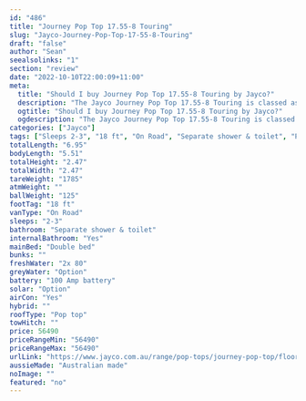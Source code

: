 ```yaml
---
id: "486"
title: "Journey Pop Top 17.55-8 Touring"
slug: "Jayco-Journey-Pop-Top-17-55-8-Touring"
draft: "false"
author: "Sean"
seealsolinks: "1"
section: "review"
date: "2022-10-10T22:00:09+11:00"
meta:
  title: "Should I buy Journey Pop Top 17.55-8 Touring by Jayco?"
  description: "The Jayco Journey Pop Top 17.55-8 Touring is classed as On Road, and sleeps 2-3 people. It is Australian made and comes in at 18 ft. It generally has Separate shower & toilet."
  ogtitle: "Should I buy Journey Pop Top 17.55-8 Touring by Jayco?"
  ogdescription: "The Jayco Journey Pop Top 17.55-8 Touring is classed as On Road, and sleeps 2-3 people. It is Australian made and comes in at 18 ft. It generally has Separate shower & toilet."
categories: ["Jayco"]
tags: ["Sleeps 2-3", "18 ft", "On Road", "Separate shower & toilet", "Pop top", "50 - 60k", "Australian made"]
totalLength: "6.95"
bodyLength: "5.51"
totalHeight: "2.47"
totalWidth: "2.47"
tareWeight: "1785"
atmWeight: ""
ballWeight: "125"
footTag: "18 ft"
vanType: "On Road"
sleeps: "2-3"
bathroom: "Separate shower & toilet"
internalBathroom: "Yes"
mainBed: "Double bed"
bunks: ""
freshWater: "2x 80"
greyWater: "Option"
battery: "100 Amp battery"
solar: "Option"
airCon: "Yes"
hybrid: ""
roofType: "Pop top"
towHitch: ""
price: 56490
priceRangeMin: "56490"
priceRangeMax: "56490"
urlLink: "https://www.jayco.com.au/range/pop-tops/journey-pop-top/floor-plans/touring/journey-1755-8jy-my22"
aussieMade: "Australian made"
noImage: ""
featured: "no"
---
```

